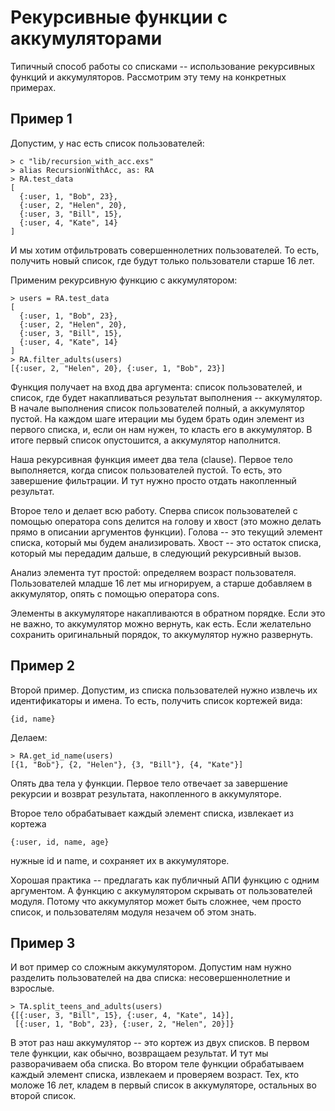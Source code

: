 # Рекурсивные функции с аккумуляторами

Типичный способ работы со списками -- использование рекурсивных функций и аккумуляторов. Рассмотрим эту тему на конкретных примерах.


## Пример 1

Допустим, у нас есть список пользователей:

```
> c "lib/recursion_with_acc.exs"
> alias RecursionWithAcc, as: RA
> RA.test_data
[
  {:user, 1, "Bob", 23},
  {:user, 2, "Helen", 20},
  {:user, 3, "Bill", 15},
  {:user, 4, "Kate", 14}
]
```

И мы хотим отфильтровать совершеннолетних пользователей. То есть, получить новый список, где будут только пользователи старше 16 лет.

Применим рекурсивную функцию с аккумулятором:

```
> users = RA.test_data
[
  {:user, 1, "Bob", 23},
  {:user, 2, "Helen", 20},
  {:user, 3, "Bill", 15},
  {:user, 4, "Kate", 14}
]
> RA.filter_adults(users)
[{:user, 2, "Helen", 20}, {:user, 1, "Bob", 23}]
```

Функция получает на вход два аргумента: список пользователей, и список, где будет накапливаться результат выполнения -- аккумулятор. В начале выполнения список пользователей полный, а аккумулятор пустой. На каждом шаге итерации мы будем брать один элемент из первого списка, и, если он нам нужен, то класть его в аккумулятор. В итоге первый список опустошится, а аккумулятор наполнится.

Наша рекурсивная функция имеет два тела (clause). Первое тело выполняется, когда список пользователей пустой. То есть, это завершение фильтрации. И тут нужно просто отдать накопленный результат.

Второе тело и делает всю работу. Сперва список пользователей с помощью оператора cons делится на голову и хвост (это можно делать прямо в описании аргументов функции).  Голова -- это текущий элемент списка, который мы будем анализировать. Хвост -- это остаток списка, который мы передадим дальше, в следующий рекурсивный вызов.

Анализ элемента тут простой: определяем возраст пользователя. Пользователей младше 16 лет мы игнорируем, а старше добавляем в аккумулятор, опять с помощью оператора cons.

Элементы в аккумуляторе накапливаются в обратном порядке. Если это не важно, то аккумулятор можно вернуть, как есть. Если желательно сохранить оригинальный порядок, то аккумулятор нужно развернуть.


## Пример 2

Второй пример. Допустим, из списка пользователей нужно извлечь их идентификаторы и имена. То есть, получить список кортежей вида:

```
{id, name}
```

Делаем:

```
> RA.get_id_name(users)
[{1, "Bob"}, {2, "Helen"}, {3, "Bill"}, {4, "Kate"}]
```

Опять два тела у функции. Первое тело отвечает за завершение рекурсии и возврат результата, накопленного в аккумуляторе.

Второе тело обрабатывает каждый элемент списка, извлекает из кортежа

```
{:user, id, name, age}
```

нужные id и name, и сохраняет их в аккумуляторе.

Хорошая практика -- предлагать как публичный АПИ функцию с одним аргументом. А функцию с аккумулятором скрывать от пользователей модуля. Потому что аккумулятор может быть сложнее, чем просто список, и пользователям модуля незачем об этом знать.


## Пример 3

И вот пример со сложным аккумулятором. Допустим нам нужно разделить пользователей на два списка: несовершеннолетние и взрослые.

```
> TA.split_teens_and_adults(users)
{[{:user, 3, "Bill", 15}, {:user, 4, "Kate", 14}],
 [{:user, 1, "Bob", 23}, {:user, 2, "Helen", 20}]}

```

В этот раз наш аккумулятор -- это кортеж из двух списков. В первом теле функции, как обычно, возвращаем результат. И тут мы разворачиваем оба списка. Во втором теле функции обрабатываем каждый элемент списка, извлекаем и проверяем возраст. Тех, кто моложе 16 лет, кладем в первый список в аккумуляторе, остальных во второй список.

